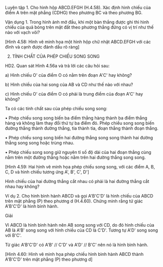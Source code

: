 Luyện tập 1. Cho hình hộp ABCD.EFGH (H.4.58). Xác định hình chiếu của điểm A trên mặt phẳng (CDHG) theo phương BC và theo phương BG.

Vận dụng 1. Trong hình ảnh mở đầu, khi một bàn thắng được ghi thì hình chiếu của quả bóng trên mặt đất theo phương thẳng đứng có vị trí như thế nào với vạch vôi?

[Hình 4.58: Hình vẽ minh họa một hình hộp chữ nhật ABCD.EFGH với các đỉnh và cạnh được đánh dấu rõ ràng]

2. TÍNH CHẤT CỦA PHÉP CHIẾU SONG SONG

HD2. Quan sát Hình 4.56a và trả lời các câu hỏi sau:

a) Hình chiếu O' của điểm O có nằm trên đoạn A'C' hay không?

b) Hình chiếu của hai song của AB và CD như thế nào với nhau?

c) Hình chiếu O' của điểm O có phải là trung điểm của đoạn A'C' hay không?

Ta có các tính chất sau của phép chiếu song song:

• Phép chiếu song song biến ba điểm thẳng hàng thành ba điểm thẳng hàng và không làm thay đổi thứ tự ba điểm đó. Phép chiếu song song biến đường thẳng thành đường thẳng, tia thành tia, đoạn thẳng thành đoạn thẳng.

• Phép chiếu song song biến hai đường thẳng song song thành hai đường thẳng song song hoặc trùng nhau.

• Phép chiếu song song giữ nguyên tỉ số độ dài của hai đoạn thẳng cùng nằm trên một đường thẳng hoặc nằm trên hai đường thẳng song song.

[Hình 4.59: Hai hình vẽ minh họa phép chiếu song song, với các điểm A, B, C, D và hình chiếu tương ứng A', B', C', D']

Hình chiếu của hai đường thẳng cắt nhau có phải là hai đường thẳng cắt nhau hay không?

Ví dụ 2. Cho hình bình hành ABCD và gọi A'B'C'D' là hình chiếu của ABCD trên mặt phẳng (P) theo phương d (H.4.60). Chứng minh rằng tứ giác A'B'C'D' là hình bình hành.

Giải

Vì ABCD là hình bình hành nên AB song song với CD, do đó hình chiếu của AB là A'B' song song với hình chiếu của CD là C'D'. Tương tự A'D' song song với B'C'.

Từ giác A'B'C'D' có A'B' // C'D' và A'D' // B'C' nên nó là hình bình hành.

[Hình 4.60: Hình vẽ minh họa phép chiếu hình bình hành ABCD thành A'B'C'D' trên mặt phẳng (P) theo phương d]